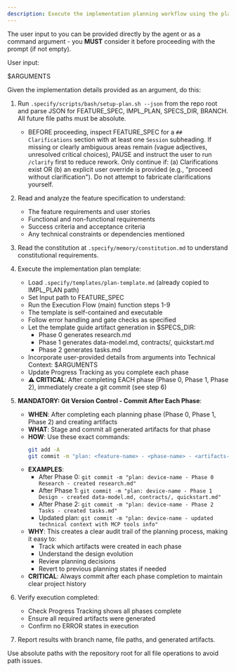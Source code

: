 ```yaml
---
description: Execute the implementation planning workflow using the plan template to generate design artifacts.
---
```


The user input to you can be provided directly by the agent or as a command argument - you **MUST** consider it before proceeding with the prompt (if not empty).

User input:

$ARGUMENTS

Given the implementation details provided as an argument, do this:

1. Run `.specify/scripts/bash/setup-plan.sh --json` from the repo root and parse JSON for FEATURE_SPEC, IMPL_PLAN, SPECS_DIR, BRANCH. All future file paths must be absolute.
   - BEFORE proceeding, inspect FEATURE_SPEC for a `## Clarifications` section with at least one `Session` subheading. If missing or clearly ambiguous areas remain (vague adjectives, unresolved critical choices), PAUSE and instruct the user to run `/clarify` first to reduce rework. Only continue if: (a) Clarifications exist OR (b) an explicit user override is provided (e.g., "proceed without clarification"). Do not attempt to fabricate clarifications yourself.
2. Read and analyze the feature specification to understand:
   - The feature requirements and user stories
   - Functional and non-functional requirements
   - Success criteria and acceptance criteria
   - Any technical constraints or dependencies mentioned

3. Read the constitution at `.specify/memory/constitution.md` to understand constitutional requirements.

4. Execute the implementation plan template:
   - Load `.specify/templates/plan-template.md` (already copied to IMPL_PLAN path)
   - Set Input path to FEATURE_SPEC
   - Run the Execution Flow (main) function steps 1-9
   - The template is self-contained and executable
   - Follow error handling and gate checks as specified
   - Let the template guide artifact generation in $SPECS_DIR:
     * Phase 0 generates research.md
     * Phase 1 generates data-model.md, contracts/, quickstart.md
     * Phase 2 generates tasks.md
   - Incorporate user-provided details from arguments into Technical Context: $ARGUMENTS
   - Update Progress Tracking as you complete each phase
   - **⚠️ CRITICAL**: After completing EACH phase (Phase 0, Phase 1, Phase 2), immediately create a git commit (see step 6)

5. **MANDATORY: Git Version Control - Commit After Each Phase**:
   - **WHEN**: After completing each planning phase (Phase 0, Phase 1, Phase 2) and creating artifacts
   - **WHAT**: Stage and commit all generated artifacts for that phase
   - **HOW**: Use these exact commands:
     ```bash
     git add -A
     git commit -m "plan: <feature-name> - <phase-name> - <artifacts-created>"
     ```
   - **EXAMPLES**:
     - After Phase 0: `git commit -m "plan: device-name - Phase 0 Research - created research.md"`
     - After Phase 1: `git commit -m "plan: device-name - Phase 1 Design - created data-model.md, contracts/, quickstart.md"`
     - After Phase 2: `git commit -m "plan: device-name - Phase 2 Tasks - created tasks.md"`
     - Updated plan: `git commit -m "plan: device-name - updated technical context with MCP tools info"`
   - **WHY**: This creates a clear audit trail of the planning process, making it easy to:
     - Track which artifacts were created in each phase
     - Understand the design evolution
     - Review planning decisions
     - Revert to previous planning states if needed
   - **CRITICAL**: Always commit after each phase completion to maintain clear project history

6. Verify execution completed:
   - Check Progress Tracking shows all phases complete
   - Ensure all required artifacts were generated
   - Confirm no ERROR states in execution

7. Report results with branch name, file paths, and generated artifacts.

Use absolute paths with the repository root for all file operations to avoid path issues.
